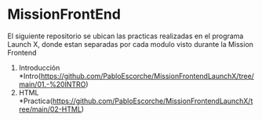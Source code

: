 # MissionFrontEnd

El siguiente repositorio se ubican las practicas realizadas en el programa Launch X, donde estan separadas por cada modulo visto durante la Mission Frontend

1. Introducción
  *Intro(https://github.com/PabloEscorche/MissionFrontendLaunchX/tree/main/01.-%20INTRO)
2. HTML
  *Practica(https://github.com/PabloEscorche/MissionFrontendLaunchX/tree/main/02-HTML)
   
  
